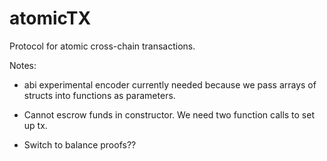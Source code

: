 # atomicTX
Protocol for atomic cross-chain transactions.


Notes:

- abi experimental encoder currently needed because we pass arrays of structs into
functions as parameters.

- Cannot escrow funds in constructor. We need two function calls to set up tx.

- Switch to balance proofs??
